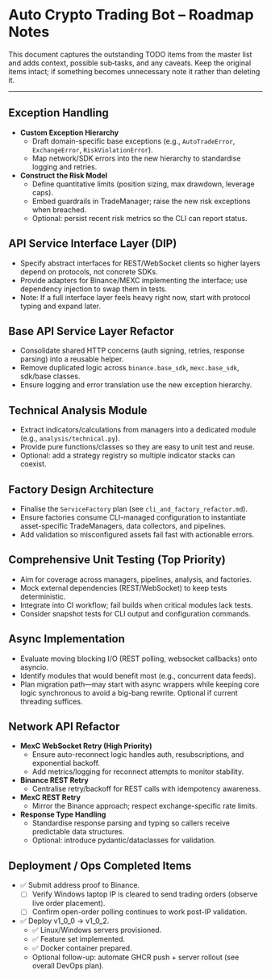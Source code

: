 # Auto Crypto Trading Bot – Roadmap Notes

This document captures the outstanding TODO items from the master list and adds context, possible sub‑tasks, and any caveats. Keep the original items intact; if something becomes unnecessary note it rather than deleting it.

---

## Exception Handling
- **Custom Exception Hierarchy**  
  - Draft domain-specific base exceptions (e.g., `AutoTradeError`, `ExchangeError`, `RiskViolationError`).  
  - Map network/SDK errors into the new hierarchy to standardise logging and retries.
- **Construct the Risk Model**  
  - Define quantitative limits (position sizing, max drawdown, leverage caps).  
  - Embed guardrails in TradeManager; raise the new risk exceptions when breached.  
  - Optional: persist recent risk metrics so the CLI can report status.

## API Service Interface Layer (DIP)
- Specify abstract interfaces for REST/WebSocket clients so higher layers depend on protocols, not concrete SDKs.  
- Provide adapters for Binance/MEXC implementing the interface; use dependency injection to swap them in tests.  
- Note: If a full interface layer feels heavy right now, start with protocol typing and expand later.

## Base API Service Layer Refactor
- Consolidate shared HTTP concerns (auth signing, retries, response parsing) into a reusable helper.  
- Remove duplicated logic across `binance.base_sdk`, `mexc.base_sdk`, sdk/base classes.  
- Ensure logging and error translation use the new exception hierarchy.

## Technical Analysis Module
- Extract indicators/calculations from managers into a dedicated module (e.g., `analysis/technical.py`).  
- Provide pure functions/classes so they are easy to unit test and reuse.  
- Optional: add a strategy registry so multiple indicator stacks can coexist.

## Factory Design Architecture
- Finalise the `ServiceFactory` plan (see `cli_and_factory_refactor.md`).  
- Ensure factories consume CLI-managed configuration to instantiate asset-specific TradeManagers, data collectors, and pipelines.  
- Add validation so misconfigured assets fail fast with actionable errors.

## Comprehensive Unit Testing (Top Priority)
- Aim for coverage across managers, pipelines, analysis, and factories.  
- Mock external dependencies (REST/WebSocket) to keep tests deterministic.  
- Integrate into CI workflow; fail builds when critical modules lack tests.  
- Consider snapshot tests for CLI output and configuration commands.

## Async Implementation
- Evaluate moving blocking I/O (REST polling, websocket callbacks) onto asyncio.  
- Identify modules that would benefit most (e.g., concurrent data feeds).  
- Plan migration path—may start with async wrappers while keeping core logic synchronous to avoid a big-bang rewrite. Optional if current threading suffices.

## Network API Refactor
- **MexC WebSocket Retry (High Priority)**  
  - Ensure auto-reconnect logic handles auth, resubscriptions, and exponential backoff.  
  - Add metrics/logging for reconnect attempts to monitor stability.
- **Binance REST Retry**  
  - Centralise retry/backoff for REST calls with idempotency awareness.  
- **MexC REST Retry**  
  - Mirror the Binance approach; respect exchange-specific rate limits.  
- **Response Type Handling**  
  - Standardise response parsing and typing so callers receive predictable data structures.  
  - Optional: introduce pydantic/dataclasses for validation.

## Deployment / Ops Completed Items
- ✅ Submit address proof to Binance.  
  - ☐ Verify Windows laptop IP is cleared to send trading orders (observe live order placement).  
  - ☐ Confirm open-order polling continues to work post-IP validation.
- ✅ Deploy v1_0_0 → v1_0_2.  
  - ✅ Linux/Windows servers provisioned.  
  - ✅ Feature set implemented.  
  - ✅ Docker container prepared.  
  - Optional follow-up: automate GHCR push + server rollout (see overall DevOps plan).
